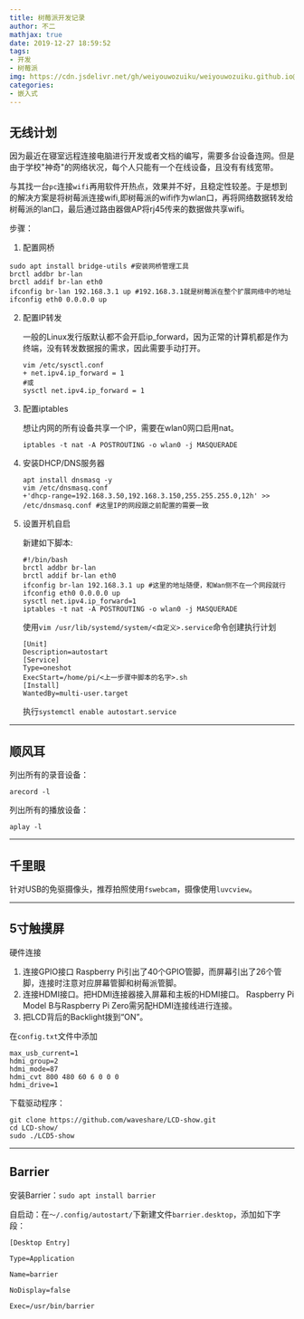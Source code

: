 ```yaml
---
title: 树莓派开发记录
author: 不二
mathjax: true
date: 2019-12-27 18:59:52
tags:
- 开发
- 树莓派
img: https://cdn.jsdelivr.net/gh/weiyouwozuiku/weiyouwozuiku.github.io@src/source/_posts/PageImg/嵌入式/raspberry.jpg
categories:
- 嵌入式
---
```


## 无线计划

因为最近在寝室远程连接电脑进行开发或者文档的编写，需要多台设备连网。但是由于学校"神奇"的网络状况，每个人只能有一个在线设备，且没有有线宽带。

与其找一台`pc`连接`wifi`再用软件开热点，效果并不好，且稳定性较差。于是想到的解决方案是将树莓派连接wifi,即树莓派的wifi作为wlan口，再将网络数据转发给树莓派的lan口，最后通过路由器做AP将rj45传来的数据做共享wifi。

步骤：

1.  配置网桥

   ```shell
   sudo apt install bridge-utils #安装网桥管理工具
   brctl addbr br-lan
   brctl addif br-lan eth0
   ifconfig br-lan 192.168.3.1 up #192.168.3.1就是树莓派在整个扩展网络中的地址
   ifconfig eth0 0.0.0.0 up
   ```

2. 配置IP转发

   一般的Linux发行版默认都不会开启ip_forward，因为正常的计算机都是作为终端，没有转发数据报的需求，因此需要手动打开。

   ```shell
   vim /etc/sysctl.conf
   + net.ipv4.ip_forward = 1
   #或
   sysctl net.ipv4.ip_forward = 1
   ```

3. 配置iptables

   想让内网的所有设备共享一个IP，需要在wlan0网口启用nat。

   ```shell
   iptables -t nat -A POSTROUTING -o wlan0 -j MASQUERADE
   ```

4. 安装DHCP/DNS服务器

   ```shell
   apt install dnsmasq -y
   vim /etc/dnsmasq.conf
   +'dhcp-range=192.168.3.50,192.168.3.150,255.255.255.0,12h' >> /etc/dnsmasq.conf #这里IP的网段跟之前配置的需要一致
   ```

5. 设置开机自启

   新建如下脚本:

   ```shell
   #!/bin/bash
   brctl addbr br-lan
   brctl addif br-lan eth0
   ifconfig br-lan 192.168.3.1 up #这里的地址随便，和Wan侧不在一个网段就行
   ifconfig eth0 0.0.0.0 up
   sysctl net.ipv4.ip_forward=1
   iptables -t nat -A POSTROUTING -o wlan0 -j MASQUERADE
   ```

   使用`vim /usr/lib/systemd/system/<自定义>.service`命令创建执行计划

   ```shell
   [Unit]
   Description=autostart
   [Service]
   Type=oneshot
   ExecStart=/home/pi/<上一步骤中脚本的名字>.sh
   [Install]
   WantedBy=multi-user.target
   ```

   执行`systemctl enable autostart.service`

---

## 顺风耳

列出所有的录音设备：

```shell
arecord -l
```

列出所有的播放设备：

```shell
aplay -l
```

---

## 千里眼

针对USB的免驱摄像头，推荐拍照使用`fswebcam`，摄像使用`luvcview`。

---

## 5寸触摸屏

硬件连接

1. 连接GPIO接口
   Raspberry Pi引出了40个GPIO管脚，而屏幕引出了26个管脚，连接时注意对应屏幕管脚和树莓派管脚。
2. 连接HDMI接口。把HDMI连接器接入屏幕和主板的HDMI接口。
   Raspberry Pi Model B与Raspberry Pi Zero需另配HDMI连接线进行连接。
3. 把LCD背后的Backlight拨到“ON”。

在`config.txt`文件中添加

```shell
max_usb_current=1
hdmi_group=2
hdmi_mode=87
hdmi_cvt 800 480 60 6 0 0 0
hdmi_drive=1
```

下载驱动程序：

```shell
git clone https://github.com/waveshare/LCD-show.git
cd LCD-show/
sudo ./LCD5-show
```

---

## Barrier

安装Barrier：`sudo apt install barrier`

自启动：在`～/.config/autostart/`下新建文件`barrier.desktop`，添加如下字段：

```shell
[Desktop Entry]

Type=Application

Name=barrier

NoDisplay=false

Exec=/usr/bin/barrier
```

